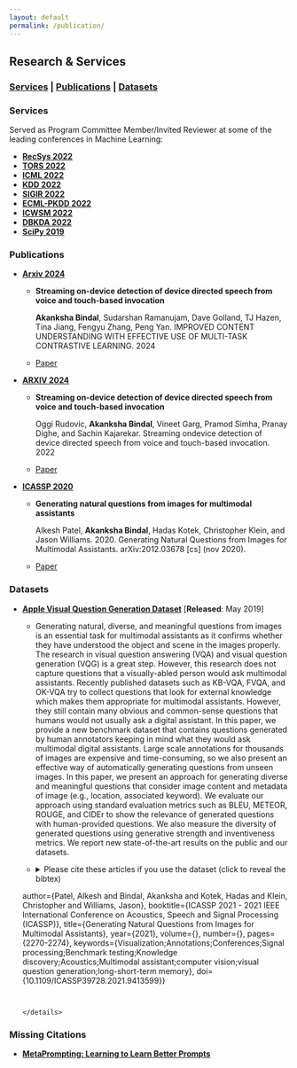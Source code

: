 ```yaml
---
layout: default
permalink: /publication/
---
```


## Research & Services
### [Services](#services) | [Publications](#papers) | [Datasets](#datasets)
<!-- 
* [Scholar Profile](https://scholar.google.com/citations?user={{ site.data.scholar.id }})
* Citations: {{ site.data.scholar.citations }}
* h-index: {{ site.data.scholar.h_index }}
* i10-index: {{ site.data.scholar.i10_index }} -->

### Services<a name="services"></a>

Served as Program Committee Member/Invited Reviewer at some of the leading conferences in Machine Learning:
* [**RecSys 2022**](https://recsys.acm.org/recsys22/)
* [**TORS 2022**](https://dl.acm.org/journal/tors)
* [**ICML 2022**](https://icml.cc/Conferences/2022)
* [**KDD 2022**](https://www.kdd.org/kdd2022/)
* [**SIGIR 2022**](https://sigir.org/sigir2022/) 
* [**ECML-PKDD 2022**](https://2022.ecmlpkdd.org/) 
* [**ICWSM 2022**](https://www.icwsm.org/2022/index.html/) 
* [**DBKDA 2022**](https://www.iaria.org/conferences2022/ComDBKDA22.html) 
* [**SciPy 2019**](https://www.scipy2019.scipy.org/) 

<!-- 
### Book<a name="book"></a>
  -->
<!--   <center> <iframe type="text/html" width="336" height="550" frameborder="0" allowfullscreen style="max-width:100%" src="https://read.amazon.com/kp/card?asin=B08RN47C5T&preview=inline&linkCode=kpe&ref_=cm_sw_r_kb_dp_1mIeGbSZ013C3&tag=mobile0a1329f-20" ></iframe> </center> -->

### Publications<a name="papers"></a>
* [**Arxiv 2024**](https://arxiv.org/pdf/2405.11344)

  * **Streaming on-device detection of device directed speech from voice and touch-based invocation**

    **Akanksha Bindal**, Sudarshan Ramanujam, Dave Golland, TJ Hazen, Tina Jiang, Fengyu Zhang, Peng Yan. IMPROVED CONTENT UNDERSTANDING WITH EFFECTIVE USE OF MULTI-TASK
CONTRASTIVE LEARNING. 2024
  * [Paper](https://ieeexplore.ieee.org/abstract/document/9747107)

* [**ARXIV 2024**](https://arxiv.org/pdf/2405.11344)

  * **Streaming on-device detection of device directed speech from voice and touch-based invocation**
    
    Oggi Rudovic, **Akanksha Bindal**, Vineet Garg, Pramod Simha, Pranay Dighe, and Sachin Kajarekar. Streaming ondevice detection of device directed speech from voice and touch-based invocation. 2022
  * [Paper](https://ieeexplore.ieee.org/abstract/document/9747107)


* [**ICASSP 2020**](https://2020.ieeeicassp.org/)

  * **Generating natural questions from images for multimodal assistants**
    
    Alkesh Patel, **Akanksha Bindal**, Hadas Kotek, Christopher Klein, and Jason Williams. 2020. Generating Natural Questions from Images for Multimodal Assistants. arXiv:2012.03678 [cs] (nov 2020).
  * [Paper]( http://arxiv.org/abs/2012.03678)






### Datasets<a name="datasets"></a>

* [**Apple Visual Question Generation Dataset**](https://github.com/apple/vqg-multimodal-assistant) \[**Released**: May 2019\]

  * Generating natural, diverse, and meaningful questions from images is an essential task for multimodal assistants as it confirms whether they have understood the object and scene in the images properly. The research in visual question answering (VQA) and visual question generation (VQG) is a great step. However, this research does not capture questions that a visually-abled person would ask multimodal assistants. Recently published datasets such as KB-VQA, FVQA, and OK-VQA try to collect questions that look for external knowledge which makes them appropriate for multimodal assistants. However, they still contain many obvious and common-sense questions that humans would not usually ask a digital assistant. In this paper, we provide a new benchmark dataset that contains questions generated by human annotators keeping in mind what they would ask multimodal digital assistants. Large scale annotations for thousands of images are expensive and time-consuming, so we also present an effective way of automatically generating questions from unseen images. In this paper, we present an approach for generating diverse and meaningful questions that consider image content and metadata of image (e.g., location, associated keyword). We evaluate our approach using standard evaluation metrics such as BLEU, METEOR, ROUGE, and CIDEr to show the relevance of generated questions with human-provided questions. We also measure the diversity of generated questions using generative strength and inventiveness metrics. We report new state-of-the-art results on the public and our datasets.
  * <details> <summary>Please cite these articles if you use the dataset (click to reveal the bibtex)</summary>
    
    ```
    @INPROCEEDINGS{9413599,
  author={Patel, Alkesh and Bindal, Akanksha and Kotek, Hadas and Klein, Christopher and Williams, Jason},
  booktitle={ICASSP 2021 - 2021 IEEE International Conference on Acoustics, Speech and Signal Processing (ICASSP)}, 
  title={Generating Natural Questions from Images for Multimodal Assistants}, 
  year={2021},
  volume={},
  number={},
  pages={2270-2274},
  keywords={Visualization;Annotations;Conferences;Signal processing;Benchmark testing;Knowledge discovery;Acoustics;Multimodal assistant;computer vision;visual question generation;long-short-term memory},
  doi={10.1109/ICASSP39728.2021.9413599}}

    ```
  
    
    </details>

### Missing Citations
* [**MetaPrompting: Learning to Learn Better Prompts**](http://.github.io/missing_citations/MetaPrompting.pdf)

